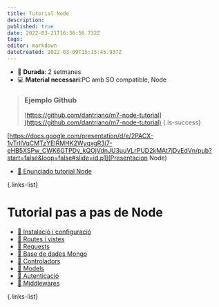 ```yaml
---
title: Tutorial Node
description: 
published: true
date: 2022-03-21T16:36:56.732Z
tags: 
editor: markdown
dateCreated: 2022-03-09T15:15:45.937Z
---
```


- :calendar: **Durada**: 2 setmanes
- :computer: **Material necessari**:PC amb SO compatible, Node


> ### Ejemplo Github
> [https://github.com/dantriano/m7-node-tutorial](https://github.com/dantriano/m7-node-tutorial)
{.is-success}

[https://docs.google.com/presentation/d/e/2PACX-1vTrlIVqCMTzYEIRMHK2WyqxgR3i7-eHB5XSPw_CWK6GTPDy_kQOjVdnJU3uuVLrPUD2kMAt7jDvEdVn/pub?start=false&loop=false#slide=id.p1](Presentacion Node)

- [:pill: Enunciado tutorial Node](enunciado-tutorial-node)

{.links-list}

# Tutorial pas a pas de Node

- [:pill: Instalació i configuració](instalacio-configuracio)
- [:pill: Routes i vistes](routes-views)
- [:pill: Requests](requests)
- [:pill: Base de dades Mongo](mongo-database)
- [:pill: Controladors](controladors)
- [:pill: Models](models)
- [:pill: Autenticació](autenticacio)
- [:pill: Middlewares](middlewares)


{.links-list}
